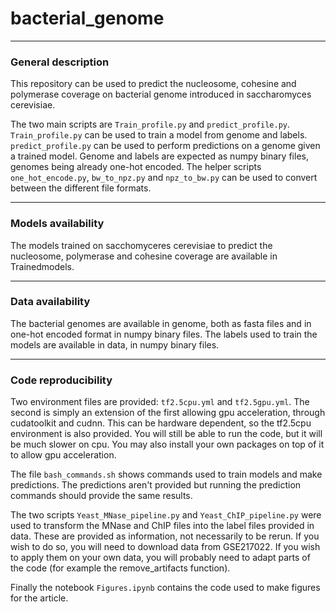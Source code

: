 # bacterial_genome

___________________________________________________________________
### General description
This repository can be used to predict the nucleosome, cohesine and polymerase coverage on bacterial genome introduced in saccharomyces cerevisiae.

The two main scripts are `Train_profile.py` and `predict_profile.py`. `Train_profile.py` can be used to train a model from genome and labels. `predict_profile.py` can be used to perform predictions on a genome given a trained model. Genome and labels are expected as numpy binary files, genomes being already one-hot encoded. The helper scripts `one_hot_encode.py`, `bw_to_npz.py` and `npz_to_bw.py` can be used to convert between the different file formats.

______________________________________________________________________
### Models availability
The models trained on sacchomyceres cerevisiae to predict the nucleosome, polymerase and cohesine coverage are available in Trainedmodels.

___________________________________________________________________________
### Data availability
The bacterial genomes are available in genome, both as fasta files and in one-hot encoded format in numpy binary files.
The labels used to train the models are available in data, in numpy binary files.

________________________________________________________________________

### Code reproducibility
Two environment files are provided: `tf2.5cpu.yml` and `tf2.5gpu.yml`. The second is simply an extension of the first allowing gpu acceleration, through cudatoolkit and cudnn. This can be hardware dependent, so the tf2.5cpu environment is also provided. You will still be able to run the code, but it will be much slower on cpu. You may also install your own packages on top of it to allow gpu acceleration.

The file `bash_commands.sh` shows commands used to train models and make predictions. The predictions aren't provided but running the prediction commands should provide the same results.

The two scripts `Yeast_MNase_pipeline.py` and `Yeast_ChIP_pipeline.py` were used to transform the MNase and ChIP files into the label files provided in data. These are provided as information, not necessarily to be rerun. If you wish to do so, you will need to download data from GSE217022. If you wish to apply them on your own data, you will probably need to adapt parts of the code (for example the remove_artifacts function).

Finally the notebook `Figures.ipynb` contains the code used to make figures for the article.
